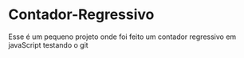 # Contador-Regressivo
Esse é um pequeno projeto onde foi feito um contador regressivo em javaScript
testando o git
